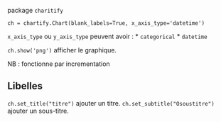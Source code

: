 package `charitify`

```
ch = chartify.Chart(blank_labels=True, x_axis_type='datetime')
```
`x_axis_type` ou `y_axis_type` peuvent avoir :
	* `categorical`
	* `datetime`

`ch.show('png')` afficher le graphique.

NB : fonctionne par incrementation

## Libelles

`ch.set_title("titre")` ajouter un titre.
`ch.set_subtitle("Osoustitre")` ajouter un sous-titre.
